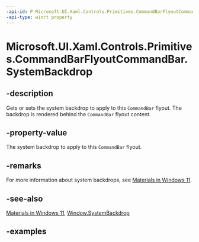 ```yaml
---
-api-id: P:Microsoft.UI.Xaml.Controls.Primitives.CommandBarFlyoutCommandBar.SystemBackdrop
-api-type: winrt property
---
```


# Microsoft.UI.Xaml.Controls.Primitives.CommandBarFlyoutCommandBar.SystemBackdrop

<!--
public Microsoft.UI.Xaml.Media.SystemBackdrop SystemBackdrop { get; set; }
-->


## -description

Gets or sets the system backdrop to apply to this `CommandBar` flyout. The backdrop is rendered behind the `CommandBar` flyout content.

## -property-value

The system backdrop to apply to this `CommandBar` flyout.

## -remarks

For more information about system backdrops, see [Materials in Windows 11](/windows/apps/design/signature-experiences/materials).

## -see-also

[Materials in Windows 11](/windows/apps/design/signature-experiences/materials), [Window.SystemBackdrop](../microsoft.ui.xaml/window_systembackdrop.md)

## -examples


